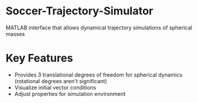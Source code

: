# Soccer-Trajectory-Simulator
MATLAB interface that allows dynamical trajectory simulations of spherical masses

# Key Features
* Provides 3 translational degrees of freedom for spherical dynamics (rotational degrees aren't significant)
* Visualize initial vector conditions
* Adjust properties for simulation environment
